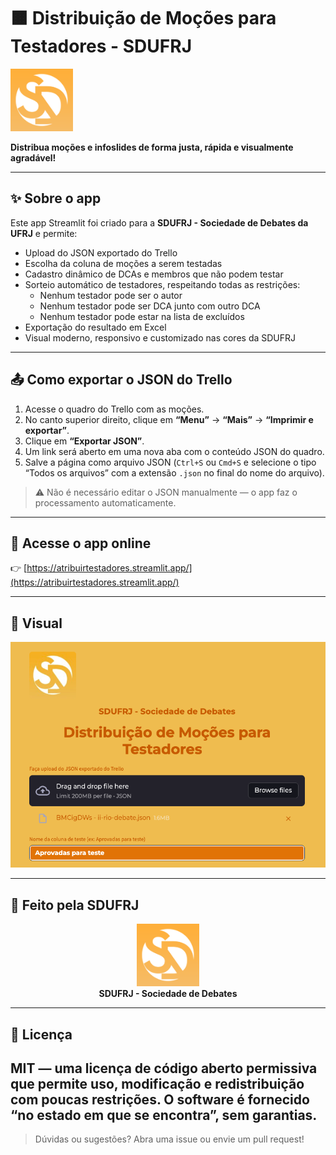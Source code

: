 # 🟧 Distribuição de Moções para Testadores - SDUFRJ

<div align="left">
  <img src="logo_sd.png" width="100"/><br>
</div>

**Distribua moções e infoslides de forma justa, rápida e visualmente agradável!**

---

## ✨ Sobre o app

Este app Streamlit foi criado para a **SDUFRJ - Sociedade de Debates da UFRJ** e permite:

- Upload do JSON exportado do Trello
- Escolha da coluna de moções a serem testadas
- Cadastro dinâmico de DCAs e membros que não podem testar
- Sorteio automático de testadores, respeitando todas as restrições:
  - Nenhum testador pode ser o autor
  - Nenhum testador pode ser DCA junto com outro DCA
  - Nenhum testador pode estar na lista de excluídos
- Exportação do resultado em Excel
- Visual moderno, responsivo e customizado nas cores da SDUFRJ

---

## 📤 Como exportar o JSON do Trello

1. Acesse o quadro do Trello com as moções.
2. No canto superior direito, clique em **“Menu”** → **“Mais”** → **“Imprimir e exportar”**.
3. Clique em **“Exportar JSON”**.
4. Um link será aberto em uma nova aba com o conteúdo JSON do quadro.
5. Salve a página como arquivo JSON (`Ctrl+S` ou `Cmd+S` e selecione o tipo “Todos os arquivos” com a extensão `.json` no final do nome do arquivo).

> ⚠️ Não é necessário editar o JSON manualmente — o app faz o processamento automaticamente.

---

## 🚀 Acesse o app online

👉 [https://atribuirtestadores.streamlit.app/](https://atribuirtestadores.streamlit.app/)

---

## 📸 Visual

![Screenshot do app](screenshot.png)

---

## 🧡 Feito pela SDUFRJ

<div align="center">
  <img src="logo_sd.png" width="100"/><br>
  <b>SDUFRJ - Sociedade de Debates</b>
</div>

---

## 📄 Licença

MIT — uma licença de código aberto permissiva que permite uso, modificação e redistribuição com poucas restrições. O software é fornecido “no estado em que se encontra”, sem garantias.
---

> Dúvidas ou sugestões? Abra uma issue ou envie um pull request!
